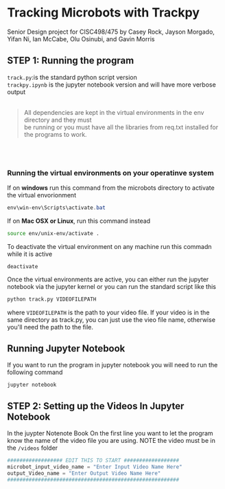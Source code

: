 # Tracking Microbots with Trackpy
Senior Design project for CISC498/475 by Casey Rock, Jayson Morgado, Yifan Ni, Ian McCabe, Olu Osinubi, and Gavin Morris

## STEP 1: Running the program  
`track.py`:is the standard python script version <br/>
`trackpy.ipynb` is the jupyter notebook version and will have more verbose output <br/>
<br/>
> All dependencies are kept in the virtual environments in the env directory and they must <br/>
> be running or you must have all the libraries from req.txt installed for the programs to work.
<br/>
<br/>

### Running the virtual environments on your operatinve system 

If on **windows** run this command from the microbots directory to activate the virtual envorionment

```powershell
env\win-env\Scripts\activate.bat
```
If on **Mac OSX or Linux**, run this command instead

```bash
source env/unix-env/activate .
```

To deactivate the virtual environment on any machine run this commadn while it is active
```
deactivate
```

Once the virtual environments are active, you can either run the jupyter notebook via the jupyter kernel or you can run the standard script like this

```bash
python track.py VIDEOFILEPATH
```
where `VIDEOFILEPATH` is the path to your video file. If your video is in the same directory as track.py, you can just use the vieo file name, otherwise you'll need the path to the file.

## Running Jupyter Notebook
If you want to run the program in jupyter notebook you will need to run the following command 
```
jupyter notebook
```



## STEP 2:  Setting up the Videos In Jupyter Notebook

In the juypter Notenote Book On the first line you want to let the program know the name of the video file you are using. NOTE the video must be in 
the `/videos` folder 
```python
################## EDIT THIS TO START ################## 
microbot_input_video_name = "Enter Input Video Name Here"
output_Video_name = "Enter Output Video Name Here"
########################################################
```